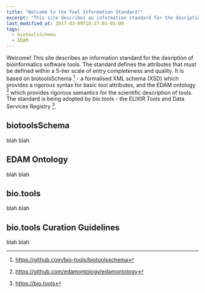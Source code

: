 ```yaml
---
title: "Welcome to the Tool Information Standard!"
excerpt: "This site describes an information standard for the desription of bioinformatics software tools."
last_modified_at: 2017-03-09T10:27:01-05:00
tags: 
  - biotoolsSchema
  - EDAM
---
```


Welcome!  This site describes an information standard for the desription of bioinformatics software tools. The standard defines the attributes that must be defined within a 5-tier scale of entry completeness and quality.  It is based on biotoolsSchema [^1] - a formalised XML schema (XSD) which provides a rigorous syntax for basic tool attributes, and the EDAM ontology [^2] which provides rigorous semantics for the scientific description of tools.  The standard is being adopted by bio.tools - the ELIXIR Tools and Data Services Registry [^3].

[^1]: <https://github.com/bio-tools/biotoolsschema>
[^2]: <https://github.com/edamontology/edamontology>
[^3]: <https://bio.tools>

## biotoolsSchema

blah blah

## EDAM Ontology

blah blah

## bio.tools

blah blah

## bio.tools Curation Guidelines

blah blah
